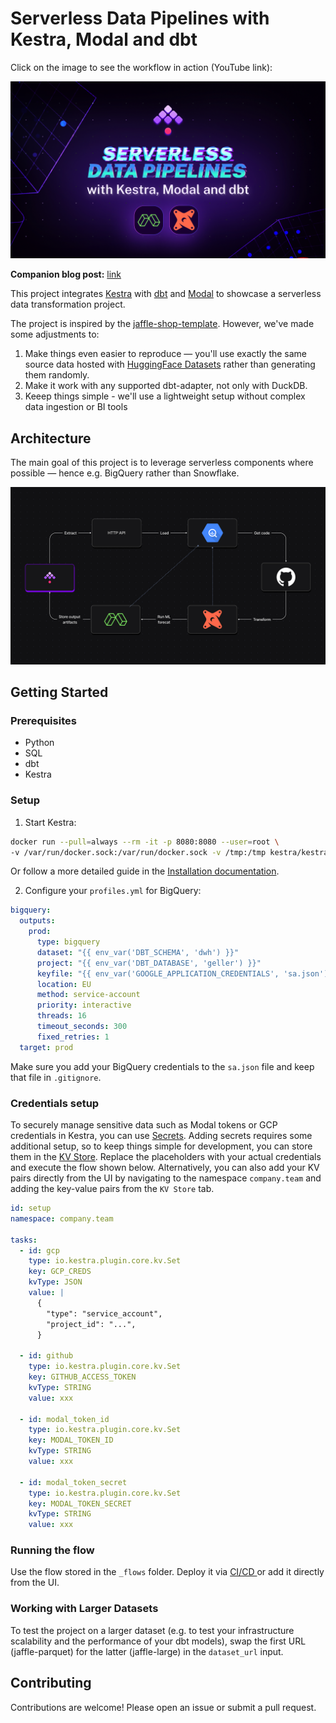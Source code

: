 # Serverless Data Pipelines with Kestra, Modal and dbt

Click on the image to see the workflow in action (YouTube link):

[![YouTube Video](images/thumbnail.jpg)](https://www.youtube.com/watch?v=Wqz7CZudqNo)

**Companion blog post:** [link](https://kestra.io/blogs/serverless-data-pipelines)

This project integrates [Kestra](https://kestra.io/) with [dbt](https://www.getdbt.com/) and [Modal](https://modal.com/) to showcase a serverless data transformation project. 

The project is inspired by the [jaffle-shop-template](https://github.com/dbt-labs/jaffle-shop-template). However, we've made some adjustments to:
1. Make things even easier to reproduce  — you'll use exactly the same source data hosted with [HuggingFace Datasets](https://huggingface.co/datasets/kestra/datasets/tree/main/jaffle-parquet) rather than generating them randomly. 
2. Make it work with any supported dbt-adapter, not only with DuckDB.
3. Keeep things simple - we'll use a lightweight setup without complex data ingestion or BI tools

## Architecture 

The main goal of this project is to leverage serverless components where possible — hence e.g. BigQuery rather than Snowflake. 

![serverless](images/serverless_flow.jpg)

## Getting Started

### Prerequisites

- Python
- SQL
- dbt
- Kestra

### Setup

1) Start Kestra:

```sh
docker run --pull=always --rm -it -p 8080:8080 --user=root \
-v /var/run/docker.sock:/var/run/docker.sock -v /tmp:/tmp kestra/kestra:latest server local
```

Or follow a more detailed guide in the [Installation documentation](https://kestra.io/docs/getting-started/installation).

2) Configure your `profiles.yml` for BigQuery:

```yaml
bigquery:
  outputs:
    prod:
      type: bigquery
      dataset: "{{ env_var('DBT_SCHEMA', 'dwh') }}"
      project: "{{ env_var('DBT_DATABASE', 'geller') }}"
      keyfile: "{{ env_var('GOOGLE_APPLICATION_CREDENTIALS', 'sa.json') }}"
      location: EU
      method: service-account
      priority: interactive
      threads: 16
      timeout_seconds: 300
      fixed_retries: 1
  target: prod
```

Make sure you add your BigQuery credentials to the `sa.json` file and keep that file in `.gitignore`.

### Credentials setup

To securely manage sensitive data such as Modal tokens or GCP credentials in Kestra, you can use [Secrets](https://kestra.io/docs/concepts/secret). Adding secrets requires some additional setup, so to keep things simple for development, you can store them in the [KV Store](https://kestra.io/docs/concepts/kv-store). Replace the placeholders with your actual credentials and execute the flow shown below. Alternatively, you can also add your KV pairs directly from the UI by navigating to the namespace `company.team` and adding the key-value pairs from the `KV Store` tab.

```yaml
id: setup
namespace: company.team

tasks:
  - id: gcp
    type: io.kestra.plugin.core.kv.Set
    key: GCP_CREDS
    kvType: JSON
    value: |
      {
        "type": "service_account",
        "project_id": "...",
      }

  - id: github
    type: io.kestra.plugin.core.kv.Set
    key: GITHUB_ACCESS_TOKEN
    kvType: STRING
    value: xxx

  - id: modal_token_id
    type: io.kestra.plugin.core.kv.Set
    key: MODAL_TOKEN_ID
    kvType: STRING
    value: xxx

  - id: modal_token_secret
    type: io.kestra.plugin.core.kv.Set
    key: MODAL_TOKEN_SECRET
    kvType: STRING
    value: xxx
```

### Running the flow

Use the flow stored in the `_flows` folder. Deploy it via [CI/CD ](https://kestra.io/docs/getting-started/version-control-cicd) or add it directly from the UI.

### Working with Larger Datasets

To test the project on a larger dataset (e.g. to test your infrastructure scalability and the performance of your dbt models), swap the first URL (jaffle-parquet) for the latter (jaffle-large) in the `dataset_url` input.

## Contributing

Contributions are welcome! Please open an issue or submit a pull request.
